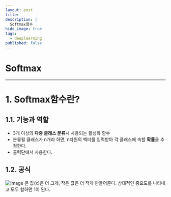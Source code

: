 ```yaml
---
layout: post
title: 
description: |
  Softmax함수
hide_image: true
tags:
  - deeplearning
published: false
---
```


# Softmax
* * *

# 1. Softmax함수란?
## 1.1. 기능과 역할
* 3개 이상의 **다중 클래스 분류**시 사용되는 활성화 함수
* 분류될 클래스가 n개라 하면, n차원의 벡터를 입력받아 각 클래스에 속할 **확률**을 추정한다.
* 출력단에서 사용한다.

## 1.2. 공식
![image](https://user-images.githubusercontent.com/69246778/161896540-b7510c22-3100-4624-89dd-84d11f5921ea.png)
큰 값(x)은 더 크게, 작은 값은 더 작게 만들어준다. 상대적인 중요도를 나타내고 모두 합하면 1이 된다.

